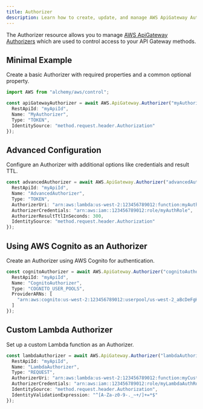 ```yaml
---
title: Authorizer
description: Learn how to create, update, and manage AWS ApiGateway Authorizers using Alchemy Cloud Control.
---
```



The Authorizer resource allows you to manage [AWS ApiGateway Authorizers](https://docs.aws.amazon.com/apigateway/latest/userguide/) which are used to control access to your API Gateway methods.

## Minimal Example

Create a basic Authorizer with required properties and a common optional property.

```ts
import AWS from "alchemy/aws/control";

const apiGatewayAuthorizer = await AWS.ApiGateway.Authorizer("myAuthorizer", {
  RestApiId: "myApiId",
  Name: "MyAuthorizer",
  Type: "TOKEN",
  IdentitySource: "method.request.header.Authorization"
});
```

## Advanced Configuration

Configure an Authorizer with additional options like credentials and result TTL.

```ts
const advancedAuthorizer = await AWS.ApiGateway.Authorizer("advancedAuthorizer", {
  RestApiId: "myApiId",
  Name: "AdvancedAuthorizer",
  Type: "TOKEN",
  AuthorizerUri: "arn:aws:lambda:us-west-2:123456789012:function:myAuthFunction",
  AuthorizerCredentials: "arn:aws:iam::123456789012:role/myAuthRole",
  AuthorizerResultTtlInSeconds: 300,
  IdentitySource: "method.request.header.Authorization"
});
```

## Using AWS Cognito as an Authorizer

Create an Authorizer using AWS Cognito for authentication.

```ts
const cognitoAuthorizer = await AWS.ApiGateway.Authorizer("cognitoAuthorizer", {
  RestApiId: "myApiId",
  Name: "CognitoAuthorizer",
  Type: "COGNITO_USER_POOLS",
  ProviderARNs: [
    "arn:aws:cognito:us-west-2:123456789012:userpool/us-west-2_aBcDeFgHi"
  ]
});
```

## Custom Lambda Authorizer

Set up a custom Lambda function as an Authorizer.

```ts
const lambdaAuthorizer = await AWS.ApiGateway.Authorizer("lambdaAuthorizer", {
  RestApiId: "myApiId",
  Name: "LambdaAuthorizer",
  Type: "REQUEST",
  AuthorizerUri: "arn:aws:lambda:us-west-2:123456789012:function:myCustomAuthFunction",
  AuthorizerCredentials: "arn:aws:iam::123456789012:role/myLambdaAuthRole",
  IdentitySource: "method.request.header.Authorization",
  IdentityValidationExpression: "^[A-Za-z0-9-._~+/]+=*$"
});
```
